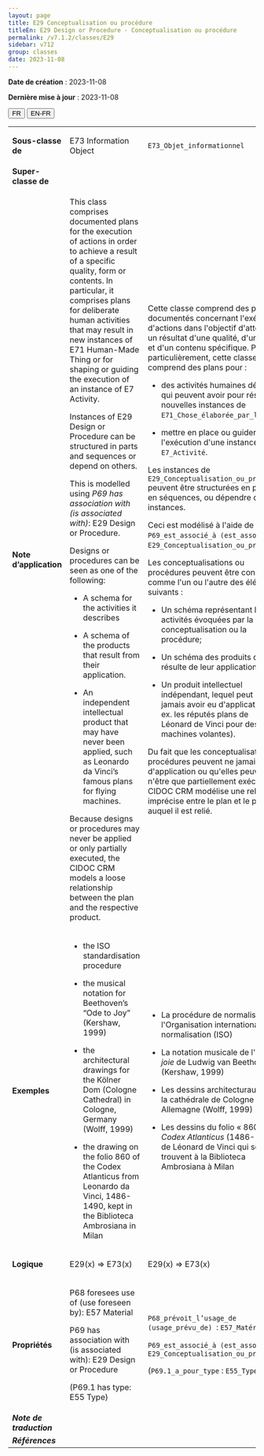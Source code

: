 ```yaml
---
layout: page
title: E29 Conceptualisation ou procédure
titleEn: E29 Design or Procedure - Conceptualisation ou procédure
permalink: /v7.1.2/classes/E29
sidebar: v712
group: classes
date: 2023-11-08
---
```


**Date de création** : 2023-11-08

**Dernière mise à jour** : 2023-11-08

<div class="lang-buttons">
 <button id="fr" class="activate">FR</button>
 <button id="en-fr">EN-FR</button>
</div>

<table>
<tbody>
<tr>
<td><strong>Sous-classe de</strong></td>
<td class="en">
<p>E73 Information Object</p>
</td>
<td>
<p><code class="language-plaintext highlighter-rouge">E73_Objet_informationnel</code></p>
</td>
</tr>
<tr>
<td><strong>Super-classe de</strong></td>
<td class="en">
</td>
<td>
</td>
</tr>
<tr>
<td><strong>Note d’application</strong></td>
<td class="en">
<p>This class comprises documented plans for the execution of actions in order to achieve a result of a specific quality, form or contents. In particular, it comprises plans for deliberate human activities that may result in new instances of E71 Human-Made Thing or for shaping or guiding the execution of an instance of E7 Activity.<strong></strong></p>
<p>Instances of E29 Design or Procedure can be structured in parts and sequences or depend on others.</p>
<p>This is modelled using <em>P69 has association with (is associated with)</em>: E29 Design or Procedure. </p>
<p>Designs or procedures can be seen as one of the following:<strong></strong></p>
<ul>
<li><p>A schema for the activities it describes<strong></strong></p>
</li>
<li><p>A schema of the products that result from their application.<strong></strong></p>
</li>
<li><p>An independent intellectual product that may have never been applied, such as Leonardo da Vinci’s famous plans for flying machines.<strong></strong></p>
</li>
</ul>
<p>Because designs or procedures may never be applied or only partially executed, the CIDOC CRM models a loose relationship between the plan and the respective product.</p>
</td>
<td>
<p>Cette classe comprend des plans documentés concernant l'exécution d'actions dans l'objectif d'atteindre un résultat d'une qualité, d'une forme et d'un contenu spécifique. Plus particulièrement, cette classe comprend des plans pour : </p>
<ul>
<li><p>des activités humaines délibérées qui peuvent avoir pour résultat de nouvelles instances de <code class="language-plaintext highlighter-rouge">E71_Chose_élaborée_par_l’humain</code>; </p>
</li>
<li><p>mettre en place ou guider l'exécution d'une instance de <code class="language-plaintext highlighter-rouge">E7_Activité</code>. </p>
</li>
</ul>
<p>Les instances de <code class="language-plaintext highlighter-rouge">E29_Conceptualisation_ou_procédure</code> peuvent être structurées en parties et en séquences, ou dépendre d'autres instances. </p>
<p>Ceci est modélisé à l'aide de <code class="language-plaintext highlighter-rouge">P69_est_associé_à (est_associé_à)</code> : <code class="language-plaintext highlighter-rouge">E29_Conceptualisation_ou_procédure</code>.</p>
<p>Les conceptualisations ou procédures peuvent être considérées comme l'un ou l'autre des éléments suivants : </p>
<ul>
<li><p>Un schéma représentant les activités évoquées par la conceptualisation ou la procédure; </p>
</li>
<li><p>Un schéma des produits qui résulte de leur application; </p>
</li>
<li><p>Un produit intellectuel indépendant, lequel peut ne jamais avoir eu d'application (p. ex. les réputés plans de Léonard de Vinci pour des machines volantes). </p>
</li>
</ul>
<p>Du fait que les conceptualisations ou procédures peuvent ne jamais avoir d'application ou qu'elles peuvent n'être que partiellement exécutées, le CIDOC CRM modélise une relation imprécise entre le plan et le produit auquel il est relié. </p>
</td>
</tr>
<tr>
<td><strong>Exemples</strong></td>
<td class="en">
<ul>
<li><p>the ISO standardisation procedure</p>
</li>
<li><p>the musical notation for Beethoven’s “Ode to Joy” (Kershaw, 1999)</p>
</li>
<li><p>the architectural drawings for the Kölner Dom (Cologne Cathedral) in Cologne, Germany (Wolff, 1999)</p>
</li>
<li><p>the drawing on the folio 860 of the Codex Atlanticus from Leonardo da Vinci, 1486-1490, kept in the Biblioteca Ambrosiana in Milan</p>
</li>
</ul>
</td>
<td>
<ul>
<li><p>La procédure de normalisation de l'Organisation internationale de normalisation (ISO)</p>
</li>
<li><p>La notation musicale de l'<em>Ode à la joie</em> de Ludwig van Beethoven (Kershaw, 1999)</p>
</li>
<li><p>Les dessins architecturaux pour la cathédrale de Cologne en Allemagne (Wolff, 1999)</p>
</li>
<li><p>Les dessins du folio « 860 » du <em>Codex Atlanticus</em> (1486-1490) de Léonard de Vinci qui se trouvent à la Biblioteca Ambrosiana à Milan</p>
</li>
</ul>
</td>
</tr>
<tr>
<td><strong>Logique</strong></td>
<td class="en">
<p>E29(x) ⇒ E73(x)</p>
</td>
<td>
<p>E29(x) ⇒ E73(x)</p>
</td>
</tr>
<tr>
<td><strong>Propriétés</strong></td>
<td class="en">
<p>P68 foresees use of (use foreseen by): E57 Material</p>
<p>P69 has association with (is associated with): E29 Design or Procedure</p>
<p>(P69.1 has type: E55 Type)</p>
</td>
<td>
<p><code class="language-plaintext highlighter-rouge">P68_prévoit_l’usage_de (usage_prévu_de)</code><code class="language-plaintext highlighter-rouge"> </code>: <code class="language-plaintext highlighter-rouge">E57_Matériau</code></p>
<p><code class="language-plaintext highlighter-rouge">P69_est_associé_à (est_associé_à)</code><code class="language-plaintext highlighter-rouge"> </code>: <code class="language-plaintext highlighter-rouge">E29_Conceptualisation_ou_procédure</code></p>
<p>(<code class="language-plaintext highlighter-rouge">P69.1_a_pour_type</code> : <code class="language-plaintext highlighter-rouge">E55_Type</code>)</p>
</td>
</tr>
<tr>
<td><strong><em>Note de traduction</em></strong></td>
<td colspan="2">
</td>
</tr>
<tr>
<td><strong><em>Références</em></strong></td>
<td colspan="2">
<p><em></em></p>
</td>
</tr>
</tbody>
</table>
